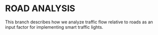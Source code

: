 # ROAD ANALYSIS

This branch describes how we analyze traffic flow relative to roads as an input factor for implementing smart traffic lights.

